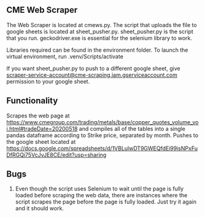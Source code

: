 ## CME Web Scraper
The Web Scraper is located at cmews.py. The script that uploads the file to google sheets is located at sheet_pusher.py. sheet_pusher.py is the script that you run. geckodriver.exe is essential for the selenium library to work. 

Libraries required can be found in the environment folder. To launch the virtual environment, run .venv/Scripts/activate

If you want sheet_pusher.py to push to a different google sheet, give scraper-service-account@cme-scraping.iam.gserviceaccount.com permission to your google sheet. 

## Functionality
Scrapes the web page at https://www.cmegroup.com/trading/metals/base/copper_quotes_volume_voi.html#tradeDate=20200518 and compiles all of the tables into a single pandas dataframe according to Strike price, separated by month. Pushes to the google sheet located at https://docs.google.com/spreadsheets/d/1VBLulwDT9GWEQfdEi99isNPxFuDfRGQi75VcJvJE8CE/edit?usp=sharing

## Bugs
1. Even though the script uses Selenium to wait until the page is fully loaded before scraping the web data, there are instances where the script scrapes the page before the page is fully loaded. Just try it again and it should work.